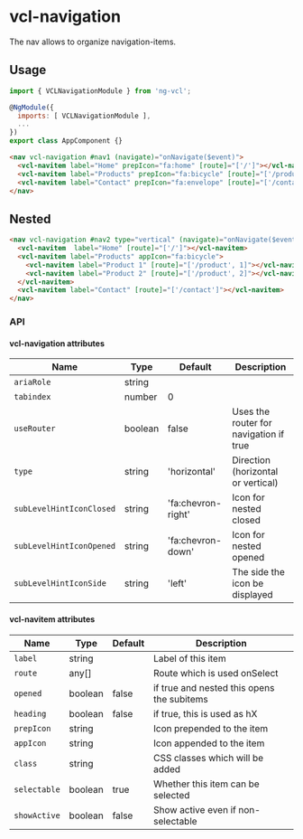 # vcl-navigation

The nav allows to organize navigation-items.

## Usage

```js
import { VCLNavigationModule } from 'ng-vcl';

@NgModule({
  imports: [ VCLNavigationModule ],
  ...
})
export class AppComponent {}
```

```html
<nav vcl-navigation #nav1 (navigate)="onNavigate($event)">
  <vcl-navitem label="Home" prepIcon="fa:home" [route]="['/']"></vcl-navitem>
  <vcl-navitem label="Products" prepIcon="fa:bicycle" [route]="['/products']"></vcl-navitem>
  <vcl-navitem label="Contact" prepIcon="fa:envelope" [route]="['/contact']"></vcl-navitem>
</nav>
```

## Nested

```html
<nav vcl-navigation #nav2 type="vertical" (navigate)="onNavigate($event)">
  <vcl-navitem  label="Home" [route]="['/']"></vcl-navitem>
  <vcl-navitem label="Products" appIcon="fa:bicycle">
    <vcl-navitem label="Product 1" [route]="['/product', 1]"></vcl-navitem>
    <vcl-navitem label="Product 2" [route]="['/product', 2]"></vcl-navitem>
  </vcl-navitem>
  <vcl-navitem label="Contact" [route]="['/contact']"></vcl-navitem>
</nav>
```

### API

#### vcl-navigation attributes

| Name                     | Type          | Default            | Description                                |
| ------------             | ------------- | ------------------ |--------------------------------------------|
| `ariaRole`               | string        |                    |                                            |
| `tabindex`               | number        |                  0 |                                            |
| `useRouter`              | boolean       |              false | Uses the router for navigation if true     |
| `type`                   | string        |       'horizontal' | Direction (horizontal or vertical)         |
| `subLevelHintIconClosed` | string        | 'fa:chevron-right' | Icon for nested closed                     |
| `subLevelHintIconOpened` | string        |  'fa:chevron-down' | Icon for nested opened                     |
| `subLevelHintIconSide`   | string        |             'left' | The side the icon be displayed             |

#### vcl-navitem attributes

| Name                     | Type        | Default  | Description                                   |
| ------------------------ | ----------- | -------- |-----------------------------------------------|
| `label`                  | string      |          | Label of this item                             |
| `route`                  | any[]       |          | Route which is used onSelect                   |
| `opened`                 | boolean     | false    | if true and nested this opens the subitems     |
| `heading`                | boolean     | false    | if true, this is used as hX                    |
| `prepIcon`               | string      |          | Icon prepended to the item                     |
| `appIcon`                | string      |          | Icon appended to the item                      |
| `class`                  | string      |          | CSS classes which will be added                |
| `selectable`             | boolean     | true     | Whether this item can be selected              |
| `showActive`             | boolean     | false    | Show active even if non-selectable             |
